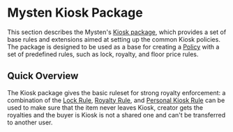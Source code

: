 # Mysten Kiosk Package

This section describes the Mysten's [Kiosk package](https://github.com/MystenLabs/apps/tree/main/kiosk), which provides a set of base rules and extensions aimed at setting up the common Kiosk policies. The package is designed to be used as a base for creating a [Policy](../concepts/transfer-policy.md) with a set of predefined rules, such as lock, royalty, and floor price rules.

## Quick Overview

The Kiosk package gives the basic ruleset for strong royalty enforcement: a combination of the [Lock Rule](lock-rule.md), [Royalty Rule](royalty-rule.md), and [Personal Kiosk Rule](personal-kiosk-rule.md) can be used to make sure that the item never leaves Kiosk, creator gets the royalties and the buyer is Kiosk is not a shared one and can't be transferred to another user.

